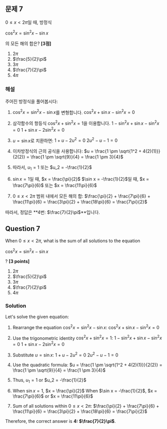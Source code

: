 

## 문제 7
$0 \leq x < 2\pi$일 때, 방정식

$\cos^2x = \sin^2x - \sin x$

의 모든 해의 합은? **[3점]**

1. $2\pi$
2. $\frac{5}{2}\pi$
3. $3\pi$
4. $\frac{7}{2}\pi$
5. $4\pi$

### 해설
주어진 방정식을 풀어봅시다:

1. $\cos^2x = \sin^2x - \sin x$를 변형합니다.
   $\cos^2x + \sin x - \sin^2x = 0$

2. 삼각함수의 항등식 $\cos^2x + \sin^2x = 1$을 이용합니다.
   $1 - \sin^2x + \sin x - \sin^2x = 0$
   $1 + \sin x - 2\sin^2x = 0$

3. $u = \sin x$로 치환하면:
   $1 + u - 2u^2 = 0$
   $2u^2 - u - 1 = 0$

4. 이차방정식의 근의 공식을 사용합니다:
   $u = \frac{1 \pm \sqrt{1^2 + 4(2)(1)}}{2(2)} = \frac{1 \pm \sqrt{9}}{4} = \frac{1 \pm 3}{4}$

5. 따라서, $u_1 = 1$ 또는 $u_2 = -\frac{1}{2}$

6. $\sin x = 1$일 때, $x = \frac{\pi}{2}$
   $\sin x = -\frac{1}{2}$일 때, $x = \frac{7\pi}{6}$ 또는 $x = \frac{11\pi}{6}$

7. $0 \leq x < 2\pi$ 범위 내에서 모든 해의 합:
   $\frac{\pi}{2} + \frac{7\pi}{6} + \frac{11\pi}{6} = \frac{3\pi}{2} + \frac{18\pi}{6} = \frac{7\pi}{2}$

따라서, 정답은 **4번: $\frac{7}{2}\pi$**입니다.

## Question 7
When $0 \leq x < 2\pi$, what is the sum of all solutions to the equation

$\cos^2x = \sin^2x - \sin x$

? **[3 points]**

1. $2\pi$
2. $\frac{5}{2}\pi$
3. $3\pi$
4. $\frac{7}{2}\pi$
5. $4\pi$

### Solution
Let's solve the given equation:

1. Rearrange the equation $\cos^2x = \sin^2x - \sin x$:
   $\cos^2x + \sin x - \sin^2x = 0$

2. Use the trigonometric identity $\cos^2x + \sin^2x = 1$:
   $1 - \sin^2x + \sin x - \sin^2x = 0$
   $1 + \sin x - 2\sin^2x = 0$

3. Substitute $u = \sin x$:
   $1 + u - 2u^2 = 0$
   $2u^2 - u - 1 = 0$

4. Use the quadratic formula:
   $u = \frac{1 \pm \sqrt{1^2 + 4(2)(1)}}{2(2)} = \frac{1 \pm \sqrt{9}}{4} = \frac{1 \pm 3}{4}$

5. Thus, $u_1 = 1$ or $u_2 = -\frac{1}{2}$

6. When $\sin x = 1$, $x = \frac{\pi}{2}$
   When $\sin x = -\frac{1}{2}$, $x = \frac{7\pi}{6}$ or $x = \frac{11\pi}{6}$

7. Sum of all solutions within $0 \leq x < 2\pi$:
   $\frac{\pi}{2} + \frac{7\pi}{6} + \frac{11\pi}{6} = \frac{3\pi}{2} + \frac{18\pi}{6} = \frac{7\pi}{2}$

Therefore, the correct answer is **4: $\frac{7}{2}\pi$**.